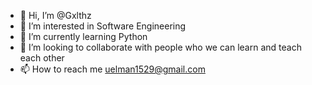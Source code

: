 - 👋 Hi, I’m @Gxlthz
- 👀 I’m interested in Software Engineering
- 🌱 I’m currently learning Python
- 💞️ I’m looking to collaborate with people who we can learn and teach each other
- 📫 How to reach me uelman1529@gmail.com

<!---
Gxlthz/Gxlthz is a ✨ special ✨ repository because its `README.md` (this file) appears on your GitHub profile.
You can click the Preview link to take a look at your changes.
--->
